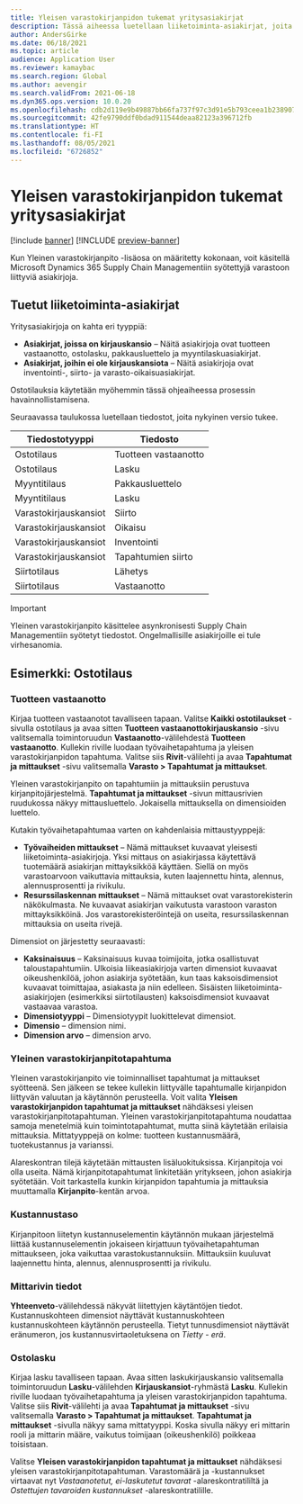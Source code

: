 ```yaml
---
title: Yleisen varastokirjanpidon tukemat yritysasiakirjat
description: Tässä aiheessa luetellaan liiketoiminta-asiakirjat, joita yleinen varastokirjanpito tukee. Se sisältää myös yksityiskohtaisen esimerkin ostotilausasiakirjoista.
author: AndersGirke
ms.date: 06/18/2021
ms.topic: article
audience: Application User
ms.reviewer: kamaybac
ms.search.region: Global
ms.author: aevengir
ms.search.validFrom: 2021-06-18
ms.dyn365.ops.version: 10.0.20
ms.openlocfilehash: cdb2d119e9b49887bb66fa737f97c3d91e5b793ceea1b2389072a02b5c463ba9
ms.sourcegitcommit: 42fe9790ddf0bdad911544deaa82123a396712fb
ms.translationtype: HT
ms.contentlocale: fi-FI
ms.lasthandoff: 08/05/2021
ms.locfileid: "6726852"
---
```

# <a name="business-documents-supported-by-global-inventory-accounting"></a>Yleisen varastokirjanpidon tukemat yritysasiakirjat

[!include [banner](../includes/banner.md)]
[!INCLUDE [preview-banner](../includes/preview-banner.md)]

Kun Yleinen varastokirjanpito -lisäosa on määritetty kokonaan, voit käsitellä Microsoft Dynamics 365 Supply Chain Managementiin syötettyjä varastoon liittyviä asiakirjoja.

## <a name="supported-business-documents"></a>Tuetut liiketoiminta-asiakirjat

Yritysasiakirjoja on kahta eri tyyppiä:

- **Asiakirjat, joissa on kirjauskansio** – Näitä asiakirjoja ovat tuotteen vastaanotto, ostolasku, pakkausluettelo ja myyntilaskuasiakirjat.
- **Asiakirjat, joihin ei ole kirjauskansiota** – Näitä asiakirjoja ovat inventointi-, siirto- ja varasto-oikaisuasiakirjat.

Ostotilauksia käytetään myöhemmin tässä ohjeaiheessa prosessin havainnollistamisena.

Seuraavassa taulukossa luetellaan tiedostot, joita nykyinen versio tukee.

| Tiedostotyyppi      | Tiedosto        |
|--------------------|-----------------|
| Ostotilaus     | Tuotteen vastaanotto |
| Ostotilaus     | Lasku         |
| Myyntitilaus        | Pakkausluettelo    |
| Myyntitilaus        | Lasku         |
| Varastokirjauskansiot | Siirto        |
| Varastokirjauskansiot | Oikaisu      |
| Varastokirjauskansiot | Inventointi        |
| Varastokirjauskansiot | Tapahtumien siirto        |
| Siirtotilaus     | Lähetys        |
| Siirtotilaus     | Vastaanotto         |

> [!IMPORTANT]
> Yleinen varastokirjanpito käsittelee asynkronisesti Supply Chain Managementiin syötetyt tiedostot. Ongelmallisille asiakirjoille ei tule virhesanomia.

## <a name="example-purchase-order"></a>Esimerkki: Ostotilaus

### <a name="product-receipt"></a>Tuotteen vastaanotto

Kirjaa tuotteen vastaanotot tavalliseen tapaan. Valitse **Kaikki ostotilaukset** -sivulla ostotilaus ja avaa sitten **Tuotteen vastaanottokirjauskansio** -sivu valitsemalla toimintoruudun **Vastaanotto**-välilehdestä **Tuotteen vastaanotto**. Kullekin riville luodaan työvaihetapahtuma ja yleisen varastokirjanpidon tapahtuma. Valitse siis **Rivit**-välilehti ja avaa **Tapahtumat ja mittaukset** -sivu valitsemalla **Varasto \> Tapahtumat ja mittaukset**.

Yleinen varastokirjanpito on tapahtumiin ja mittauksiin perustuva kirjanpitojärjestelmä. **Tapahtumat ja mittaukset** -sivun mittausrivien ruudukossa näkyy mittausluettelo. Jokaisella mittauksella on dimensioiden luettelo.

Kutakin työvaihetapahtumaa varten on kahdenlaisia mittaustyyppejä:

- **Työvaiheiden mittaukset** – Nämä mittaukset kuvaavat yleisesti liiketoiminta-asiakirjoja. Yksi mittaus on asiakirjassa käytettävä tuotemäärä asiakirjan mittayksikköä käyttäen. Siellä on myös varastoarvoon vaikuttavia mittauksia, kuten laajennettu hinta, alennus, alennusprosentti ja rivikulu.
- **Resurssilaskennan mittaukset** – Nämä mittaukset ovat varastorekisterin näkökulmasta. Ne kuvaavat asiakirjan vaikutusta varastoon varaston mittayksikköinä. Jos varastorekisteröintejä on useita, resurssilaskennan mittauksia on useita rivejä.

Dimensiot on järjestetty seuraavasti:

- **Kaksinaisuus** – Kaksinaisuus kuvaa toimijoita, jotka osallistuvat taloustapahtumiin. Ulkoisia liikeasiakirjoja varten dimensiot kuvaavat oikeushenkilöä, johon asiakirja syötetään, kun taas kaksoisdimensiot kuvaavat toimittajaa, asiakasta ja niin edelleen. Sisäisten liiketoiminta-asiakirjojen (esimerkiksi siirtotilausten) kaksoisdimensiot kuvaavat vastaavaa varastoa.
- **Dimensiotyyppi** – Dimensiotyypit luokittelevat dimensiot.
- **Dimensio** – dimension nimi.
- **Dimension arvo** – dimension arvo.

### <a name="global-inventory-accounting-event"></a>Yleinen varastokirjanpitotapahtuma

Yleinen varastokirjanpito vie toiminnalliset tapahtumat ja mittaukset syötteenä. Sen jälkeen se tekee kullekin liittyvälle tapahtumalle kirjanpidon liittyvän valuutan ja käytännön perusteella. Voit valita **Yleisen varastokirjanpidon tapahtumat ja mittaukset** nähdäksesi yleisen varastokirjanpitotapahtuman. Yleinen varastokirjanpitotapahtuma noudattaa samoja menetelmiä kuin toimintotapahtumat, mutta siinä käytetään erilaisia mittauksia. Mittatyyppejä on kolme: tuotteen kustannusmäärä, tuotekustannus ja varianssi.

Alareskontran tilejä käytetään mittausten lisäluokituksissa. Kirjanpitoja voi olla useita. Nämä kirjanpitotapahtumat linkitetään yritykseen, johon asiakirja syötetään. Voit tarkastella kunkin kirjanpidon tapahtumia ja mittauksia muuttamalla **Kirjanpito**-kentän arvoa.

### <a name="cost-element"></a>Kustannustaso

Kirjanpitoon liitetyn kustannuselementin käytännön mukaan järjestelmä liittää kustannuselementin jokaiseen kirjattuun työvaihetapahtuman mittaukseen, joka vaikuttaa varastokustannuksiin. Mittauksiin kuuluvat laajennettu hinta, alennus, alennusprosentti ja rivikulu.

### <a name="measurement-line-details"></a>Mittarivin tiedot

**Yhteenveto**-välilehdessä näkyvät liitettyjen käytäntöjen tiedot. Kustannuskohteen dimensiot näyttävät kustannuskohteen kustannuskohteen käytännön perusteella. Tietyt tunnusdimensiot näyttävät eränumeron, jos kustannusvirtaoletuksena on *Tietty - erä*.

### <a name="purchase-invoice"></a>Ostolasku

Kirjaa lasku tavalliseen tapaan. Avaa sitten laskukirjauskansio valitsemalla toimintoruudun **Lasku**-välilehden **Kirjauskansiot**-ryhmästä **Lasku**. Kullekin riville luodaan työvaihetapahtuma ja yleisen varastokirjanpidon tapahtuma. Valitse siis **Rivit**-välilehti ja avaa **Tapahtumat ja mittaukset** -sivu valitsemalla **Varasto \> Tapahtumat ja mittaukset**. **Tapahtumat ja mittaukset** -sivulla näkyy sama mittatyyppi. Koska sivulla näkyy eri mittarin rooli ja mittarin määre, vaikutus toimijaan (oikeushenkilö) poikkeaa toisistaan.

Valitse **Yleisen varastokirjanpidon tapahtumat ja mittaukset** nähdäksesi yleisen varastokirjanpitotapahtuman. Varastomäärä ja -kustannukset virtaavat nyt *Vastaanotetut, ei-laskutetut tavarat* -alareskontratililtä ja *Ostettujen tavaroiden kustannukset* -alareskontratilille.
